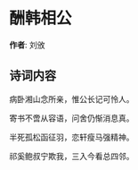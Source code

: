 # 酬韩相公

**作者**: 刘攽

## 诗词内容

病卧湘山念所亲，惟公长记可怜人。

寄书不啻从容语，问舍仍惭消息真。

半死孤松函征羽，恋轩瘦马强精神。

祁奚鲍叔宁欺我，三入今看总四邻。

